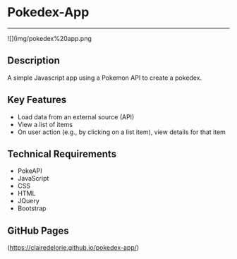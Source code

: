 # Pokedex-App

---

![](img/pokedex%20app.png

## Description

A simple Javascript app using a Pokemon API to create a pokedex.

## Key Features

- Load data from an external source (API)
- View a list of items
- On user action (e.g., by clicking on a list item), view details for that item

## Technical Requirements

- PokeAPI
- JavaScript
- CSS
- HTML
- JQuery
- Bootstrap

## GitHub Pages

(https://clairedelorie.github.io/pokedex-app/)
